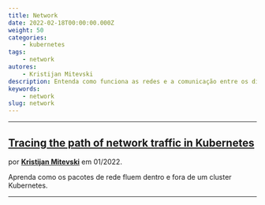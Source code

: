 ```yaml
---
title: Network
date: 2022-02-18T00:00:00.000Z
weight: 50
categories:
    - kubernetes
tags:
    - network
autores:
    - Kristijan Mitevski
description: Entenda como funciona as redes e a comunicação entre os diversos componentes no Kubernetes.
keywords:
    - network
slug: network
---
```


---

## [Tracing the path of network traffic in Kubernetes](https://learnk8s.io/kubernetes-network-packets)

por [**Kristijan Mitevski**](/autores/kristijan-mitevski/) em 01/2022.

Aprenda como os pacotes de rede fluem dentro e fora de um cluster Kubernetes.

---
